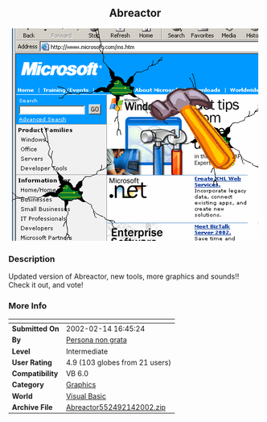 ﻿<div align="center">

## Abreactor

<img src="PIC2002213243597261.gif">
</div>

### Description

Updated version of Abreactor, new tools, more graphics and sounds!! Check it out, and vote!
 
### More Info
 


<span>             |<span>
---                |---
**Submitted On**   |2002-02-14 16:45:24
**By**             |[Persona non grata](https://github.com/Planet-Source-Code/PSCIndex/blob/master/ByAuthor/persona-non-grata.md)
**Level**          |Intermediate
**User Rating**    |4.9 (103 globes from 21 users)
**Compatibility**  |VB 6\.0
**Category**       |[Graphics](https://github.com/Planet-Source-Code/PSCIndex/blob/master/ByCategory/graphics__1-46.md)
**World**          |[Visual Basic](https://github.com/Planet-Source-Code/PSCIndex/blob/master/ByWorld/visual-basic.md)
**Archive File**   |[Abreactor552492142002\.zip](https://github.com/Planet-Source-Code/persona-non-grata-abreactor__1-31758/archive/master.zip)








